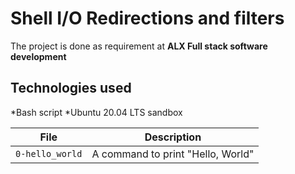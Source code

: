 # Shell I/O Redirections and filters
The project is done as requirement at **ALX Full stack software development**

## Technologies used
*Bash script
*Ubuntu 20.04 LTS sandbox

|File    	   |Description							|
|------------------|:----------------------------------------------------------:|
`0-hello_world`|A command to print "Hello, World"|

